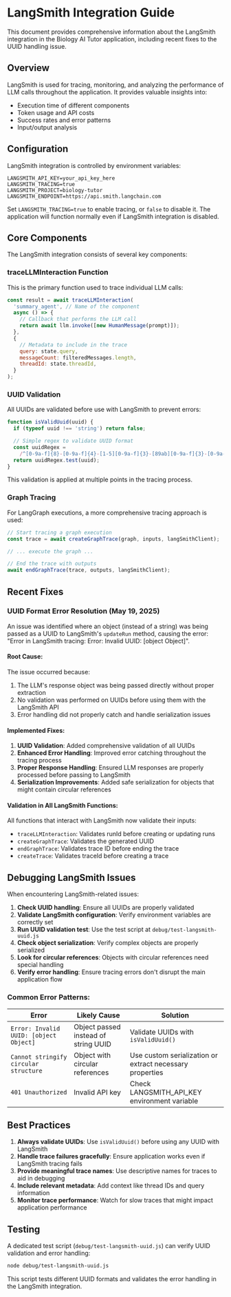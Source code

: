 # LangSmith Integration Guide

This document provides comprehensive information about the LangSmith integration in the Biology AI Tutor application, including recent fixes to the UUID handling issue.

## Overview

LangSmith is used for tracing, monitoring, and analyzing the performance of LLM calls throughout the application. It provides valuable insights into:

- Execution time of different components
- Token usage and API costs
- Success rates and error patterns
- Input/output analysis

## Configuration

LangSmith integration is controlled by environment variables:

```
LANGSMITH_API_KEY=your_api_key_here
LANGSMITH_TRACING=true
LANGSMITH_PROJECT=biology-tutor
LANGSMITH_ENDPOINT=https://api.smith.langchain.com
```

Set `LANGSMITH_TRACING=true` to enable tracing, or `false` to disable it. The application will function normally even if LangSmith integration is disabled.

## Core Components

The LangSmith integration consists of several key components:

### traceLLMInteraction Function

This is the primary function used to trace individual LLM calls:

```javascript
const result = await traceLLMInteraction(
  'summary_agent', // Name of the component
  async () => {
    // Callback that performs the LLM call
    return await llm.invoke([new HumanMessage(prompt)]);
  },
  {
    // Metadata to include in the trace
    query: state.query,
    messageCount: filteredMessages.length,
    threadId: state.threadId,
  }
);
```

### UUID Validation

All UUIDs are validated before use with LangSmith to prevent errors:

```javascript
function isValidUuid(uuid) {
  if (typeof uuid !== 'string') return false;

  // Simple regex to validate UUID format
  const uuidRegex =
    /^[0-9a-f]{8}-[0-9a-f]{4}-[1-5][0-9a-f]{3}-[89ab][0-9a-f]{3}-[0-9a-f]{12}$/i;
  return uuidRegex.test(uuid);
}
```

This validation is applied at multiple points in the tracing process.

### Graph Tracing

For LangGraph executions, a more comprehensive tracing approach is used:

```javascript
// Start tracing a graph execution
const trace = await createGraphTrace(graph, inputs, langSmithClient);

// ... execute the graph ...

// End the trace with outputs
await endGraphTrace(trace, outputs, langSmithClient);
```

## Recent Fixes

### UUID Format Error Resolution (May 19, 2025)

An issue was identified where an object (instead of a string) was being passed as a UUID to LangSmith's `updateRun` method, causing the error: "Error in LangSmith tracing: Error: Invalid UUID: [object Object]".

#### Root Cause:

The issue occurred because:

1. The LLM's response object was being passed directly without proper extraction
2. No validation was performed on UUIDs before using them with the LangSmith API
3. Error handling did not properly catch and handle serialization issues

#### Implemented Fixes:

1. **UUID Validation**: Added comprehensive validation of all UUIDs
2. **Enhanced Error Handling**: Improved error catching throughout the tracing process
3. **Proper Response Handling**: Ensured LLM responses are properly processed before passing to LangSmith
4. **Serialization Improvements**: Added safe serialization for objects that might contain circular references

#### Validation in All LangSmith Functions:

All functions that interact with LangSmith now validate their inputs:

- `traceLLMInteraction`: Validates runId before creating or updating runs
- `createGraphTrace`: Validates the generated UUID
- `endGraphTrace`: Validates trace ID before ending the trace
- `createTrace`: Validates traceId before creating a trace

## Debugging LangSmith Issues

When encountering LangSmith-related issues:

1. **Check UUID handling**: Ensure all UUIDs are properly validated
2. **Validate LangSmith configuration**: Verify environment variables are correctly set
3. **Run UUID validation test**: Use the test script at `debug/test-langsmith-uuid.js`
4. **Check object serialization**: Verify complex objects are properly serialized
5. **Look for circular references**: Objects with circular references need special handling
6. **Verify error handling**: Ensure tracing errors don't disrupt the main application flow

### Common Error Patterns:

| Error                                  | Likely Cause                         | Solution                                                 |
| -------------------------------------- | ------------------------------------ | -------------------------------------------------------- |
| `Error: Invalid UUID: [object Object]` | Object passed instead of string UUID | Validate UUIDs with `isValidUuid()`                      |
| `Cannot stringify circular structure`  | Object with circular references      | Use custom serialization or extract necessary properties |
| `401 Unauthorized`                     | Invalid API key                      | Check LANGSMITH_API_KEY environment variable             |

## Best Practices

1. **Always validate UUIDs**: Use `isValidUuid()` before using any UUID with LangSmith
2. **Handle trace failures gracefully**: Ensure application works even if LangSmith tracing fails
3. **Provide meaningful trace names**: Use descriptive names for traces to aid in debugging
4. **Include relevant metadata**: Add context like thread IDs and query information
5. **Monitor trace performance**: Watch for slow traces that might impact application performance

## Testing

A dedicated test script (`debug/test-langsmith-uuid.js`) can verify UUID validation and error handling:

```bash
node debug/test-langsmith-uuid.js
```

This script tests different UUID formats and validates the error handling in the LangSmith integration.
